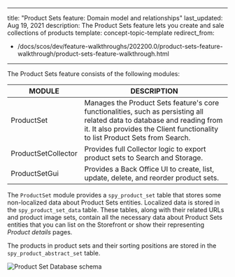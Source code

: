  
---
title: "Product Sets feature: Domain model and relationships"
last_updated: Aug 19, 2021
description: The Product Sets feature lets you create and sale collections of products
template: concept-topic-template
redirect_from:
  - /docs/scos/dev/feature-walkthroughs/202200.0/product-sets-feature-walkthrough/product-sets-feature-walkthrough.html
---

The Product Sets feature consists of the following modules:

| MODULE | DESCRIPTION |
| --- | --- |
| ProductSet | Manages the Product Sets feature's core functionalities, such as persisting all related data to database and reading from it. It also provides the Client functionality to list Product Sets from Search. |
| ProductSetCollector | Provides full Collector logic to export product sets to Search and Storage. |
| ProductSetGui | Provides a Back Office UI to create, list, update, delete, and reorder product sets. |

The `ProductSet` module provides a `spy_product_set` table that stores some non-localized data about Product Sets entities. Localized data is stored in the `spy_product_set_data` table. These tables, along with their related URLs and product image sets, contain all the necessary data about Product Sets entities that you can list on the Storefront or show their representing *Product details* pages.

The products in product sets and their sorting positions are stored in the `spy_product_abstract_set` table.

<div class="width-100">

![Product Set Database schema](https://spryker.s3.eu-central-1.amazonaws.com/docs/Features/Product+Management/Product+Sets/product_set_db_schema.png)

</div>
